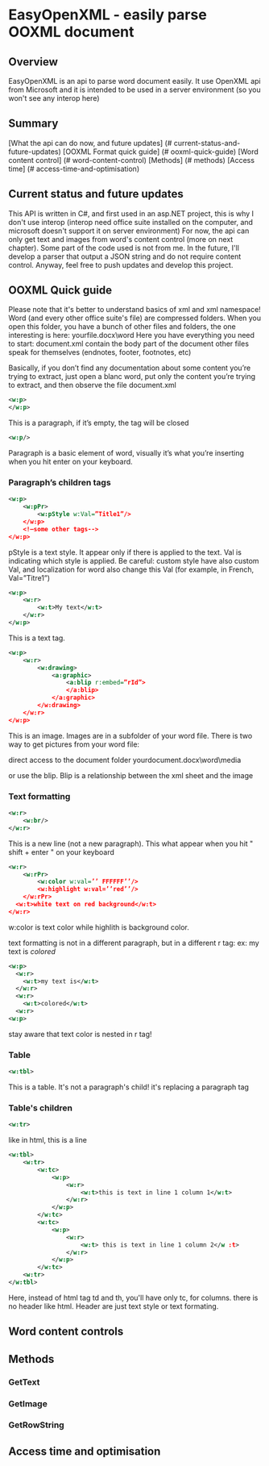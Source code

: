 # EasyOpenXML - easily parse OOXML document

## Overview
EasyOpenXML is an api to parse word document easily. It use OpenXML api from Microsoft and it is intended to be used in a server environment (so you won't see any interop here)

## Summary
[What the api can do now, and future updates] (# current-status-and-future-updates)
[OOXML Format quick guide] (# ooxml-quick-guide)
[Word content control] (# word-content-control)
[Methods] (# methods)
[Access time] (# access-time-and-optimisation)

## Current status and future updates
This API is written in C#, and first used in an asp.NET project, this is why I don't use interop (interop need office suite installed on the computer, and microsoft doesn't support it on server environment)
For now, the api can only get text and images from word's content control (more on next chapter). Some part of the code used is not from me.
In the future, I'll develop a parser that output a JSON string and do not require content control.
Anyway, feel free to push updates and develop this project.

## OOXML Quick guide
Please note that it's better to understand basics of xml and xml namespace!
Word (and every other office suite's file) are compressed folders.
When you open this folder, you have a bunch of other files and folders, the one interesting is here: yourfile.docx\word
Here you have everything you need to start:
document.xml contain the body part of the document
other files speak for themselves (endnotes, footer, footnotes, etc)

Basically, if you don’t find any documentation about some content you’re trying to extract, just open a blanc word, put only the content you’re trying to extract, and then observe the file document.xml

```xml
<w:p>
</w:p>
```
This is a paragraph, if it’s empty, the tag will be closed
```xml
<w:p/>
```
Paragraph is a basic element of word, visually it’s what you’re inserting when you hit enter on your keyboard.


### Paragraph’s children tags
```xml
<w:p>
    <w:pPr>
        <w:pStyle w:Val=”Title1”/>
    </w:p>
    <!—some other tags-->
</w:p>
```
pStyle is a text style. It appear only if there is applied to the text. Val is indicating which style is applied. Be careful: custom style have also custom Val, and localization for word also change this Val (for example, in French, Val=”Titre1”)

```xml
<w:p>
    <w:r>
        <w:t>My text</w:t>
    </w:r>
</w:p>
```
This is a text tag.

```xml
<w:p>
    <w:r>
        <w:drawing>
            <a:graphic>
                <a:blip r:embed=”rId”>
                </a:blip>
            </a:graphic>
        </w:drawing>
    </w:r>
</w:p>
```
This is an image. Images are in a subfolder of your word file. There is two way to get pictures from your word file: 

direct access to the document folder
yourdocument.docx\word\media

or use the blip. Blip is a relationship between the xml sheet and the image



### Text formatting
```xml
<w:r>
    <w:br/>
</w:r>
```
This is a new line (not a new paragraph). This what appear when you hit " shift + enter " on your keyboard

```xml
<w:r>
    <w:rPr>
        <w:color w:val=’’ FFFFFF’’/>
        <w:highlight w:val=’’red’’/>
    </w:rPr>
  <w:t>white text on red background</w:t>
</w:r>
```
w:color is text color while highlith is background color.

text formatting is not in a different paragraph, but in a different r tag:
ex: my text is *colored*
```xml
<w:p>
  <w:r>
    <w:t>my text is</w:t>
  </w:r>
  <w:r>
    <w:t>colored</w:t>
  <w:r>
<w:p>
```
stay aware that text color is nested in r tag!

### Table
```xml
<w:tbl>
```
This is a table.
It's not a paragraph's child! it's replacing a paragraph tag

### Table's children
```xml
<w:tr>
```
like in html, this is a line


```xml
<w:tbl>
    <w:tr>
        <w:tc>
            <w:p>
                <w:r>
                    <w:t>this is text in line 1 column 1</w:t>
                </w:r>
            </w:p>
        </w:tc>
        <w:tc>
            <w:p>
                <w:r>
                    <w:t> this is text in line 1 column 2</w :t>
                </w:r>
            </w:p>
        </w:tc>
    <w:tr>
</w:tbl>
```
Here, instead of html tag td and th, you'll have only tc, for columns. there is no header like html. Header are just text style or text formating.


## Word content controls

## Methods
### GetText

### GetImage

### GetRowString

## Access time and optimisation

